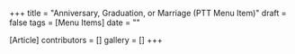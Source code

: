 +++
title = "Anniversary, Graduation, or Marriage (PTT Menu Item)"
draft = false
tags = [Menu Items]
date = ""

[Article]
contributors = []
gallery = []
+++